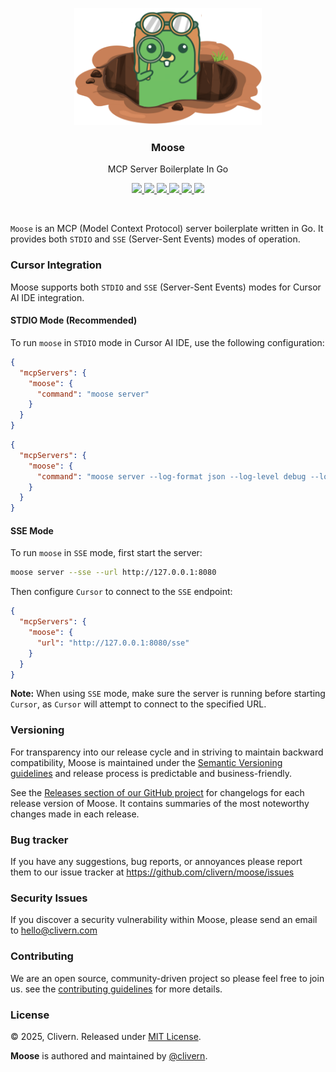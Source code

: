 <p align="center">
    <img src="/static/logo.png?v=0.1.2" width="300" />
    <h3 align="center">Moose</h3>
    <p align="center">MCP Server Boilerplate In Go</p>
    <p align="center">
        <a href="https://github.com/clivern/moose/actions/workflows/build.yml">
            <img src="https://github.com/clivern/moose/actions/workflows/build.yml/badge.svg">
        </a>
        <a href="https://github.com/clivern/moose/actions">
            <img src="https://github.com/clivern/moose/workflows/Release/badge.svg">
        </a>
        <a href="https://github.com/clivern/moose/releases">
            <img src="https://img.shields.io/badge/Version-0.1.2-9B59B6.svg">
        </a>
        <a href="https://goreportcard.com/report/github.com/clivern/moose">
            <img src="https://goreportcard.com/badge/github.com/clivern/moose?v=0.1.2">
        </a>
        <a href="https://godoc.org/github.com/clivern/moose">
            <img src="https://godoc.org/github.com/clivern/moose?status.svg">
        </a>
        <a href="https://github.com/clivern/moose/blob/master/LICENSE">
            <img src="https://img.shields.io/badge/LICENSE-MIT-E74C3C.svg">
        </a>
    </p>
</p>
<br/>

`Moose` is an MCP (Model Context Protocol) server boilerplate written in Go. It provides both `STDIO` and `SSE` (Server-Sent Events) modes of operation.


### Cursor Integration

Moose supports both `STDIO` and `SSE` (Server-Sent Events) modes for Cursor AI IDE integration.


#### STDIO Mode (Recommended)

To run `moose` in `STDIO` mode in Cursor AI IDE, use the following configuration:

```json
{
  "mcpServers": {
    "moose": {
      "command": "moose server"
    }
  }
}
```

```json
{
  "mcpServers": {
    "moose": {
      "command": "moose server --log-format json --log-level debug --log-output /var/log/moose.log"
    }
  }
}
```


#### SSE Mode

To run `moose` in `SSE` mode, first start the server:

```bash
moose server --sse --url http://127.0.0.1:8080
```

Then configure `Cursor` to connect to the `SSE` endpoint:

```json
{
  "mcpServers": {
    "moose": {
      "url": "http://127.0.0.1:8080/sse"
    }
  }
}
```

**Note:** When using `SSE` mode, make sure the server is running before starting `Cursor`, as `Cursor` will attempt to connect to the specified URL.


### Versioning

For transparency into our release cycle and in striving to maintain backward compatibility, Moose is maintained under the [Semantic Versioning guidelines](https://semver.org/) and release process is predictable and business-friendly.

See the [Releases section of our GitHub project](https://github.com/clivern/moose/releases) for changelogs for each release version of Moose. It contains summaries of the most noteworthy changes made in each release.


### Bug tracker

If you have any suggestions, bug reports, or annoyances please report them to our issue tracker at https://github.com/clivern/moose/issues


### Security Issues

If you discover a security vulnerability within Moose, please send an email to [hello@clivern.com](mailto:hello@clivern.com)


### Contributing

We are an open source, community-driven project so please feel free to join us. see the [contributing guidelines](CONTRIBUTING.md) for more details.


### License

© 2025, Clivern. Released under [MIT License](https://opensource.org/licenses/mit-license.php).

**Moose** is authored and maintained by [@clivern](http://github.com/clivern).
